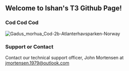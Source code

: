 ## Welcome to Ishan's T3 Github Page!

### Cod Cod Cod
![Gadus_morhua_Cod-2b-Atlanterhavsparken-Norway](https://user-images.githubusercontent.com/86839713/158218256-044df80a-5e35-4ec9-ad4d-240a4e7ccbdd.jpg)

### Support or Contact

Contact our technical support officer, John Mortensen at jmortensen.1979@outlook.com
